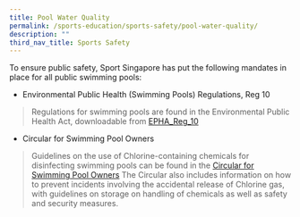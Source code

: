 ```yaml
---
title: Pool Water Quality
permalink: /sports-education/sports-safety/pool-water-quality/
description: ""
third_nav_title: Sports Safety
---
```

To ensure public safety, Sport Singapore has put the following mandates in place for all public swimming pools: 

* Environmental Public Health (Swimming Pools) Regulations, Reg 10
> Regulations for swimming pools are found in the Environmental Public Health Act, downloadable from [EPHA_Reg_10](/files/Sport%20Education/Sport%20Safety/Pool%20Water%20Quality/EPHA_Reg_10.pdf)
* Circular for Swimming Pool Owners
> Guidelines on the use of Chlorine-containing chemicals for disinfecting swimming pools can be found in the [Circular for Swimming Pool Owners](/files/Sport%20Education/Sport%20Safety/Pool%20Water%20Quality/Circular_for_Swimming_Pool_Owners.pdf) 
>The Circular also includes information on how to prevent incidents involving the accidental release of Chlorine gas, with guidelines on storage on handling of chemicals as well as safety and security measures.